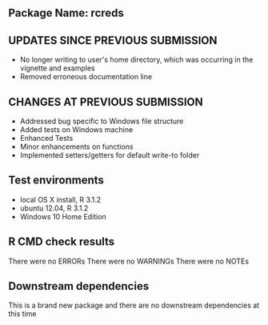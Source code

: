## Package Name:  rcreds

## UPDATES SINCE PREVIOUS SUBMISSION
* No longer writing to user's home directory, 
   which was occurring in the vignette and examples
* Removed erroneous documentation line

## CHANGES AT PREVIOUS SUBMISSION
* Addressed bug specific to Windows file structure
* Added tests on Windows machine
* Enhanced Tests
* Minor enhancements on functions
* Implemented setters/getters for default write-to folder

## Test environments
* local OS X install, R 3.1.2
* ubuntu 12.04, R 3.1.2
* Windows 10 Home Edition

## R CMD check results
There were no ERRORs
There were no WARNINGs
There were no NOTEs

## Downstream dependencies
This is a brand new package and 
there are no downstream dependencies 
at this time


